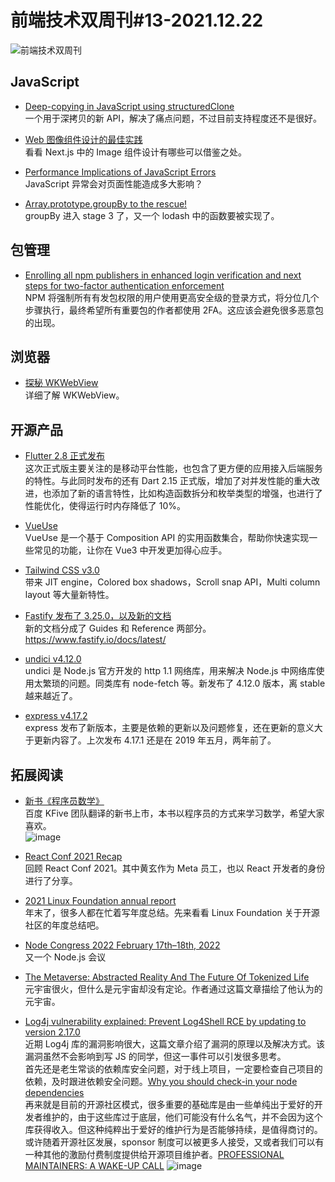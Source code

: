# 前端技术双周刊#13-2021.12.22

![前端技术双周刊](https://user-images.githubusercontent.com/9262426/147057545-85e992c0-25f3-41a1-9092-8e4c97355e82.png)

## JavaScript

- [Deep-copying in JavaScript using structuredClone](https://web.dev/structured-clone/)
<br>一个用于深拷贝的新 API，解决了痛点问题，不过目前支持程度还不是很好。

- [Web 图像组件设计的最佳实践](https://mp.weixin.qq.com/s/-T5107cpL_HsW-JP6LeHSg)
<br>看看 Next.js 中的 Image 组件设计有哪些可以借鉴之处。

- [Performance Implications of JavaScript Errors](https://calendar.perfplanet.com/2021/performance-implications-of-javascript-errors/)
<br> JavaScript 异常会对页面性能造成多大影响？

- [Array.prototype.groupBy to the rescue!](https://www.charpeni.com/blog/array-prototype-group-by-to-the-rescue)
<br> groupBy 进入 stage 3 了，又一个 lodash 中的函数要被实现了。

## 包管理

- [Enrolling all npm publishers in enhanced login verification and next steps for two-factor authentication enforcement](https://github.blog/2021-12-07-enrolling-npm-publishers-enhanced-login-verification-two-factor-authentication-enforcement/)
<br>NPM 将强制所有有发包权限的用户使用更高安全级的登录方式，将分位几个步骤执行，最终希望所有重要包的作者都使用 2FA。这应该会避免很多恶意包的出现。

## 浏览器

- [探秘 WKWebView](https://mp.weixin.qq.com/s/l9D4V0ON3uJ0HfsJ7bpJiQ)
<br>详细了解 WKWebView。

## 开源产品

- [Flutter 2.8 正式发布](https://flutter.cn/posts/announcing-flutter-2-8)
<br>这次正式版主要关注的是移动平台性能，也包含了更方便的应用接入后端服务的特性。与此同时发布的还有 Dart 2.15 正式版，增加了对并发性能的重大改进，也添加了新的语言特性，比如构造函数拆分和枚举类型的增强，也进行了性能优化，使得运行时内存降低了 10%。

- [VueUse](https://zhuanlan.zhihu.com/p/439711824)
<br>VueUse 是一个基于 Composition API 的实用函数集合，帮助你快速实现一些常见的功能，让你在 Vue3 中开发更加得心应手。

- [Tailwind CSS v3.0](https://tailwindcss.com/blog/tailwindcss-v3)
<br>带来 JIT engine，Colored box shadows，Scroll snap API，Multi column layout 等大量新特性。

- [Fastify 发布了 3.25.0，以及新的文档](https://github.com/fastify/fastify/releases/tag/v3.25.0)
<br>新的文档分成了 Guides 和 Reference 两部分。https://www.fastify.io/docs/latest/

- [undici v4.12.0](https://github.com/nodejs/undici/releases/tag/v4.12.0)
<br>undici 是 Node.js 官方开发的 http 1.1 网络库，用来解决 Node.js 中网络库使用太繁琐的问题。同类库有 node-fetch 等。新发布了 4.12.0 版本，离 stable 越来越近了。

- [express v4.17.2](https://github.com/expressjs/express/releases/tag/4.17.2)
<br>express 发布了新版本，主要是依赖的更新以及问题修复，还在更新的意义大于更新内容了。上次发布 4.17.1 还是在 2019 年五月，两年前了。

## 拓展阅读

- [新书《程序员数学》](https://book.douban.com/subject/35689348/)
<br>百度 KFive 团队翻译的新书上市，本书以程序员的方式来学习数学，希望大家喜欢。
<br>![image](https://user-images.githubusercontent.com/9262426/147058254-5b2fac84-58ef-4774-ba74-9dae62f9eb51.png)

- [React Conf 2021 Recap](https://reactjs.org/blog/2021/12/17/react-conf-2021-recap.html)
<br>回顾 React Conf 2021。其中黄玄作为 Meta 员工，也以 React 开发者的身份进行了分享。

- [2021 Linux Foundation annual report](https://www.linuxfoundation.org/tools/linux-foundation-annual-report-2021/)
<br>年末了，很多人都在忙着写年度总结。先来看看 Linux Foundation 关于开源社区的年度总结吧。

- [Node Congress 2022 February 17th–18th, 2022](https://nodecongress.com/)
<br>又一个 Node.js 会议

- [The Metaverse: Abstracted Reality And The Future Of Tokenized Life](https://pizzaparty.substack.com/p/the-metaverse-abstracted-reality)
<br>元宇宙很火，但什么是元宇宙却没有定论。作者通过这篇文章描绘了他认为的元宇宙。

- [Log4j vulnerability explained: Prevent Log4Shell RCE by updating to version 2.17.0](https://snyk.io/blog/log4j-rce-log4shell-vulnerability-cve-2021-4428/)
<br>近期 Log4j 库的漏洞影响很大，这篇文章介绍了漏洞的原理以及解决方式。该漏洞虽然不会影响到写 JS 的同学，但这一事件可以引发很多思考。
<br>首先还是老生常谈的依赖库安全问题，对于线上项目，一定要检查自己项目的依赖，及时跟进依赖安全问题。[Why you should check-in your node dependencies](https://www.jackfranklin.co.uk/blog/check-in-your-node-dependencies)
<br>再来就是目前的开源社区模式，很多重要的基础库是由一些单纯出于爱好的开发者维护的，由于这些库过于底层，他们可能没有什么名气，并不会因为这个库获得收入。但这种纯粹出于爱好的维护行为是否能够持续，是值得商讨的。或许随着开源社区发展，sponsor 制度可以被更多人接受，又或者我们可以有一种其他的激励付费制度提供给开源项目维护者。[PROFESSIONAL MAINTAINERS: A WAKE-UP CALL](https://blog.filippo.io/professional-maintainers/?utm_campaign=Adventures%20in%20Nodeland&utm_medium=email&utm_source=Revue%20newsletter)
![image](https://user-images.githubusercontent.com/9262426/146879059-22179038-32e5-41cd-97b3-15fa38c758f0.png)
